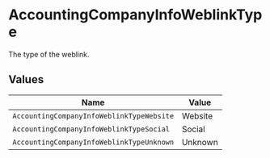 # AccountingCompanyInfoWeblinkType

The type of the weblink.


## Values

| Name                                      | Value                                     |
| ----------------------------------------- | ----------------------------------------- |
| `AccountingCompanyInfoWeblinkTypeWebsite` | Website                                   |
| `AccountingCompanyInfoWeblinkTypeSocial`  | Social                                    |
| `AccountingCompanyInfoWeblinkTypeUnknown` | Unknown                                   |